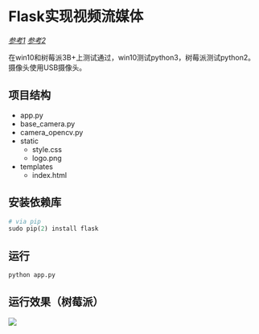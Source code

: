 # Flask实现视频流媒体

[*参考1*](https://github.com/Mjrovai/Video-Streaming-with-Flask/tree/master/camWebServer)
[*参考2*](https://github.com/miguelgrinberg/flask-video-streaming)

在win10和树莓派3B+上测试通过，win10测试python3，树莓派测试python2。
摄像头使用USB摄像头。

## 项目结构

* app.py
* base_camera.py
* camera_opencv.py
* static
  * style.css
  * logo.png
* templates
  * index.html 

## 安装依赖库

```python
# via pip
sudo pip(2) install flask
```

## 运行

```python
python app.py
```

## 运行效果（树莓派）

![](https://github.com/Mjrovai/Video-Streaming-with-Flask/tree/master/camWebServer/result/1.jpg)

